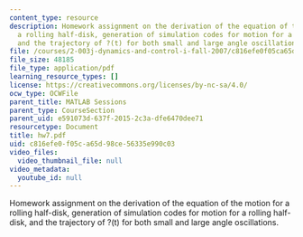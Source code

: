 ```yaml
---
content_type: resource
description: Homework assignment on the derivation of the equation of the motion for
  a rolling half-disk, generation of simulation codes for motion for a rolling half-disk,
  and the trajectory of ?(t) for both small and large angle oscillations.
file: /courses/2-003j-dynamics-and-control-i-fall-2007/c816efe0f05ca65d98ce56335e990c03_hw7.pdf
file_size: 48185
file_type: application/pdf
learning_resource_types: []
license: https://creativecommons.org/licenses/by-nc-sa/4.0/
ocw_type: OCWFile
parent_title: MATLAB Sessions
parent_type: CourseSection
parent_uid: e591073d-637f-2015-2c3a-dfe6470dee71
resourcetype: Document
title: hw7.pdf
uid: c816efe0-f05c-a65d-98ce-56335e990c03
video_files:
  video_thumbnail_file: null
video_metadata:
  youtube_id: null
---
```

Homework assignment on the derivation of the equation of the motion for a rolling half-disk, generation of simulation codes for motion for a rolling half-disk, and the trajectory of ?(t) for both small and large angle oscillations.